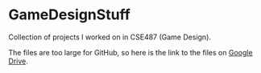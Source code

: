 # GameDesignStuff
Collection of projects I worked on in CSE487 (Game Design).

The files are too large for GitHub, so here is the link to the files on [Google Drive](https://drive.google.com/file/d/1JhQLG0o0OO3s3TamZHYWVdOk83yrUjca/view?usp=sharing).
